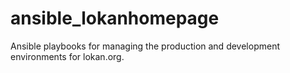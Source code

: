 # ansible_lokanhomepage
Ansible playbooks for managing the production and development environments for lokan.org.
